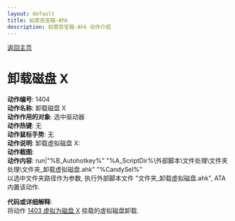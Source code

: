 ```yaml
---
layout: default
title: 如意百宝箱-Ahk
description: 如意百宝箱-Ahk 动作介绍
---
```


[返回主页](../index.md)

# [](#header-2) 卸载磁盘 X

**动作编号**: 1404  
**动作名称**: 卸载磁盘 X  
**动作作用的对象**: 选中驱动器  
**动作热键**: 无  
**动作鼠标手势**: 无  
**动作说明**: 卸载虚拟磁盘 X:  
**动作截图**:  
**动作内容**: run|"%B_Autohotkey%" "%A_ScriptDir%\外部脚本\文件处理\文件夹处理\文件夹_卸载虚拟磁盘.ahk" "%CandySel%"  
以选中文件夹路径作为参数, 执行外部脚本文件 "文件夹_卸载虚拟磁盘.ahk", ATA 内置该动作.

**代码或详细解释**:  
将动作 [1403 虚拟为磁盘 X](1403.md) 挂载的虚拟磁盘卸载.   